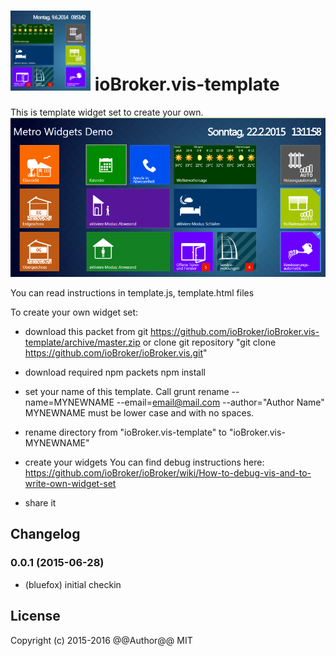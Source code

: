 ![Logo](admin/template.png)
ioBroker.vis-template
============

This is template widget set to create your own.
![Screenshot](img/widgets.png)

You can read instructions in template.js, template.html files

To create your own widget set:
- download this packet from git https://github.com/ioBroker/ioBroker.vis-template/archive/master.zip
  or clone git repository "git clone https://github.com/ioBroker/ioBroker.vis.git"

- download required npm packets
  npm install
  
- set your name of this template. Call
  grunt rename --name=MYNEWNAME --email=email@mail.com --author="Author Name"
  MYNEWNAME must be lower case and with no spaces.
 
- rename directory from "ioBroker.vis-template" to "ioBroker.vis-MYNEWNAME"

- create your widgets
  You can find debug instructions here: https://github.com/ioBroker/ioBroker/wiki/How-to-debug-vis-and-to-write-own-widget-set

- share it

## Changelog

### 0.0.1 (2015-06-28)
- (bluefox) initial checkin

## License
 Copyright (c) 2015-2016 @@Author@@
 MIT
